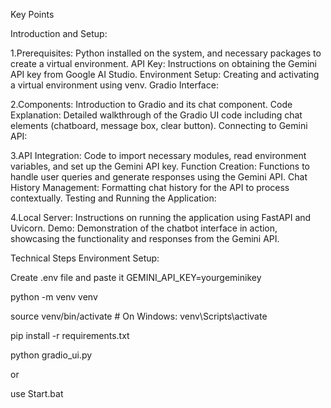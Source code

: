 Key Points


Introduction and Setup:

1.Prerequisites: Python installed on the system, and necessary packages to create a virtual environment.
API Key: Instructions on obtaining the Gemini API key from Google AI Studio.
Environment Setup: Creating and activating a virtual environment using venv.
Gradio Interface:

2.Components: Introduction to Gradio and its chat component.
Code Explanation: Detailed walkthrough of the Gradio UI code including chat elements (chatboard, message box, clear button).
Connecting to Gemini API:

3.API Integration: Code to import necessary modules, read environment variables, and set up the Gemini API key.
Function Creation: Functions to handle user queries and generate responses using the Gemini API.
Chat History Management: Formatting chat history for the API to process contextually.
Testing and Running the Application:

4.Local Server: Instructions on running the application using FastAPI and Uvicorn.
Demo: Demonstration of the chatbot interface in action, showcasing the functionality and responses from the Gemini API.



Technical Steps
Environment Setup:

Create .env file and paste it GEMINI_API_KEY=yourgeminikey

python -m venv venv

source venv/bin/activate # On Windows: venv\Scripts\activate

pip install -r requirements.txt

python gradio_ui.py


or 

use Start.bat

